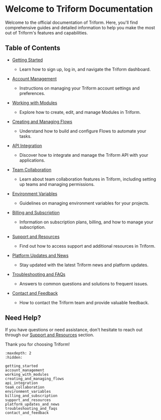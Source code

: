 # Welcome to Triform Documentation

Welcome to the official documentation of Triform. Here, you'll find comprehensive guides and detailed information to help you make the most out of Triform's features and capabilities.

## Table of Contents

- [Getting Started](getting_started.md)
  - Learn how to sign up, log in, and navigate the Triform dashboard.

- [Account Management](account_management.md)
  - Instructions on managing your Triform account settings and preferences.

- [Working with Modules](modules.md)
  - Explore how to create, edit, and manage Modules in Triform.

- [Creating and Managing Flows](flows.md)
  - Understand how to build and configure Flows to automate your tasks.

- [API Integration](api_integration.md)
  - Discover how to integrate and manage the Triform API with your applications.

- [Team Collaboration](team_collaboration.md)
  - Learn about team collaboration features in Triform, including setting up teams and managing permissions.

- [Environment Variables](environment_variables.md)
  - Guidelines on managing environment variables for your projects.

- [Billing and Subscription](billing_and_subscription.md)
  - Information on subscription plans, billing, and how to manage your subscription.

- [Support and Resources](support_and_resources.md)
  - Find out how to access support and additional resources in Triform.

- [Platform Updates and News](platform_updates_and_news.md)
  - Stay updated with the latest Triform news and platform updates.

- [Troubleshooting and FAQs](troubleshooting_and_faqs.md)
  - Answers to common questions and solutions to frequent issues.

- [Contact and Feedback](contact_and_feedback.md)
  - How to contact the Triform team and provide valuable feedback.

## Need Help?

If you have questions or need assistance, don't hesitate to reach out through our [Support and Resources](support_and_resources.md) section.

Thank you for choosing Triform!

```{toctree}
:maxdepth: 2
:hidden:

getting_started
account_management
working_with_modules
creating_and_managing_flows
api_integration
team_collaboration
environment_variables
billing_and_subscription
support_and_resources
platform_updates_and_news
troubleshooting_and_faqs
contact_and_feedback

